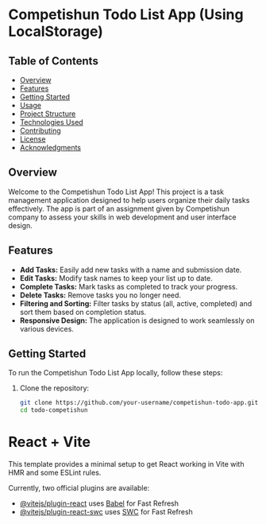 # Competishun Todo List App (Using LocalStorage)

## Table of Contents

- [Overview](#overview)
- [Features](#features)
- [Getting Started](#getting-started)
- [Usage](#usage)
- [Project Structure](#project-structure)
- [Technologies Used](#technologies-used)
- [Contributing](#contributing)
- [License](#license)
- [Acknowledgments](#acknowledgments)

## Overview

Welcome to the Competishun Todo List App! This project is a task management application designed to help users organize their daily tasks effectively. The app is part of an assignment given by Competishun company to assess your skills in web development and user interface design.

## Features

- **Add Tasks:** Easily add new tasks with a name and submission date.
- **Edit Tasks:** Modify task names to keep your list up to date.
- **Complete Tasks:** Mark tasks as completed to track your progress.
- **Delete Tasks:** Remove tasks you no longer need.
- **Filtering and Sorting:** Filter tasks by status (all, active, completed) and sort them based on completion status.
- **Responsive Design:** The application is designed to work seamlessly on various devices.

## Getting Started

To run the Competishun Todo List App locally, follow these steps:

1. Clone the repository:

   ```bash
   git clone https://github.com/your-username/competishun-todo-app.git
   cd todo-competishun


# React + Vite
This template provides a minimal setup to get React working in Vite with HMR and some ESLint rules.

Currently, two official plugins are available:

- [@vitejs/plugin-react](https://github.com/vitejs/vite-plugin-react/blob/main/packages/plugin-react/README.md) uses [Babel](https://babeljs.io/) for Fast Refresh
- [@vitejs/plugin-react-swc](https://github.com/vitejs/vite-plugin-react-swc) uses [SWC](https://swc.rs/) for Fast Refresh

